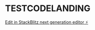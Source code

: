 # TESTCODELANDING

[Edit in StackBlitz next generation editor ⚡️](https://stackblitz.com/~/github.com/HarshCh0uhan/TESTCODELANDING)